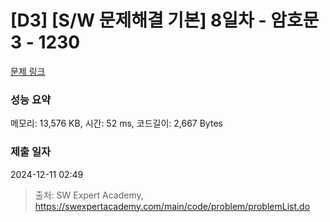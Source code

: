 # [D3] [S/W 문제해결 기본] 8일차 - 암호문3 - 1230 

[문제 링크](https://swexpertacademy.com/main/code/problem/problemDetail.do?contestProbId=AV14zIwqAHwCFAYD) 

### 성능 요약

메모리: 13,576 KB, 시간: 52 ms, 코드길이: 2,667 Bytes

### 제출 일자

2024-12-11 02:49



> 출처: SW Expert Academy, https://swexpertacademy.com/main/code/problem/problemList.do